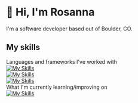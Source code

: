 # :wave: Hi, I'm Rosanna 

I'm a software developer based out of Boulder, CO.

## My skills

Languages and frameworks I've worked with<br>
[![My Skills](https://skillicons.dev/icons?i=py,cs,js,html,css)](https://skillicons.dev)<br>
[![My Skills](https://skillicons.dev/icons?i=bootstrap,django,flask,react,nextjs,dotnet,mysql,postgres,sqlite,postman,docker)](https://skillicons.dev)<br>
[![My Skills](https://skillicons.dev/icons?i=mysql,postgres,sqlite,postman,docker)](https://skillicons.dev)<br>
What I'm currently learning/improving on<br>
[![My Skills](https://skillicons.dev/icons?i=cs,react,nextjs,dotnet)](https://skillicons.dev)



